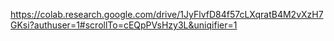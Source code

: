https://colab.research.google.com/drive/1JyFlvfD84f57cLXqratB4M2vXzH7GKsi?authuser=1#scrollTo=cEQpPVsHzy3L&uniqifier=1

